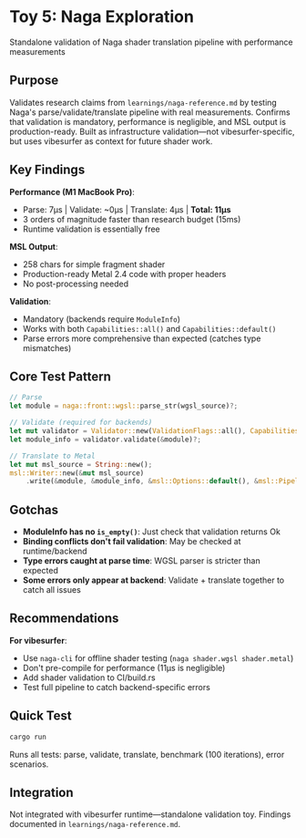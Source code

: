 # Toy 5: Naga Exploration

Standalone validation of Naga shader translation pipeline with performance measurements

## Purpose

Validates research claims from `learnings/naga-reference.md` by testing Naga's parse/validate/translate pipeline with real measurements. Confirms that validation is mandatory, performance is negligible, and MSL output is production-ready. Built as infrastructure validation—not vibesurfer-specific, but uses vibesurfer as context for future shader work.

## Key Findings

**Performance (M1 MacBook Pro)**:
- Parse: 7μs | Validate: ~0μs | Translate: 4μs | **Total: 11μs**
- 3 orders of magnitude faster than research budget (15ms)
- Runtime validation is essentially free

**MSL Output**:
- 258 chars for simple fragment shader
- Production-ready Metal 2.4 code with proper headers
- No post-processing needed

**Validation**:
- Mandatory (backends require `ModuleInfo`)
- Works with both `Capabilities::all()` and `Capabilities::default()`
- Parse errors more comprehensive than expected (catches type mismatches)

## Core Test Pattern

```rust
// Parse
let module = naga::front::wgsl::parse_str(wgsl_source)?;

// Validate (required for backends)
let mut validator = Validator::new(ValidationFlags::all(), Capabilities::all());
let module_info = validator.validate(&module)?;

// Translate to Metal
let mut msl_source = String::new();
msl::Writer::new(&mut msl_source)
    .write(&module, &module_info, &msl::Options::default(), &msl::PipelineOptions::default())?;
```

## Gotchas

- **ModuleInfo has no `is_empty()`**: Just check that validation returns Ok
- **Binding conflicts don't fail validation**: May be checked at runtime/backend
- **Type errors caught at parse time**: WGSL parser is stricter than expected
- **Some errors only appear at backend**: Validate + translate together to catch all issues

## Recommendations

**For vibesurfer**:
- Use `naga-cli` for offline shader testing (`naga shader.wgsl shader.metal`)
- Don't pre-compile for performance (11μs is negligible)
- Add shader validation to CI/build.rs
- Test full pipeline to catch backend-specific errors

## Quick Test

```bash
cargo run
```

Runs all tests: parse, validate, translate, benchmark (100 iterations), error scenarios.

## Integration

Not integrated with vibesurfer runtime—standalone validation toy. Findings documented in `learnings/naga-reference.md`.
